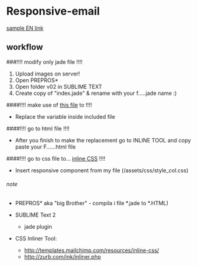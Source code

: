# Responsive-email

[sample EN link](https://rawgit.com/cromozooom/responsive-email/master/v02/index_en.html "fiorentina")

## workflow
###!!!! modify only jade file !!!!

1. Upload images on server!
2. Open PREPROS*
3. Open folder v02 in SUBLIME TEXT
4. Create copy of "index.jade" & rename with your f.....jade name :)

####!!!! make use of [this file](https://goo.gl/ljfWBR) to !!!!

- Replace the variable inside included file


####!!!! go to html file !!!!

- After you finish to make the replacement go to INLINE TOOL and copy paste your F......html file

####!!!! go to css file to... [inline CSS](http://templates.mailchimp.com/resources/inline-css/) !!!!

- Insert responsive component from my file (/assets/css/style_col.css)

###### note
- PREPROS* aka "big Brother" - compila i file *.jade to *.HTML)
- SUBLIME Text 2
	- jade plugin

- CSS Inliner Tool:
	- http://templates.mailchimp.com/resources/inline-css/
	- http://zurb.com/ink/inliner.php
